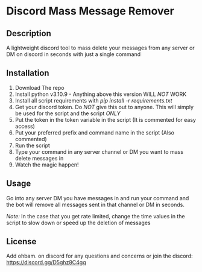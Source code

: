 # Discord Mass Message Remover

## Description 
A lightweight discord tool to mass delete your messages from any server or DM on discord in seconds with just a single command


## Installation 
1. Download The repo
2. Install python v3.10.9 - Anything above this version WILL *NOT* WORK
3. Install all script requirements with *pip install -r requirements.txt*
4. Get your discord token. Do *NOT* give this out to anyone. This will simply be used for the script and the script *ONLY*
5. Put the token in the token variable in the script (It is commented for easy access)
6. Put your preferred prefix and command name in the script (Also commented)
7. Run the script
8. Type your command in any server channel or DM you want to mass delete messages in
9. Watch the magic happen!

## Usage 
Go into any server DM you have messages in and run your command and the bot will remove all messages sent in that channel or DM in seconds.

*Note:*
In the case that you get rate limited, change the time values in the script to slow down or speed up the deletion of messages


## License 


Add ohbam. on discord for any questions and concerns
or join the discord: https://discord.gg/D5ghz8C4gq


